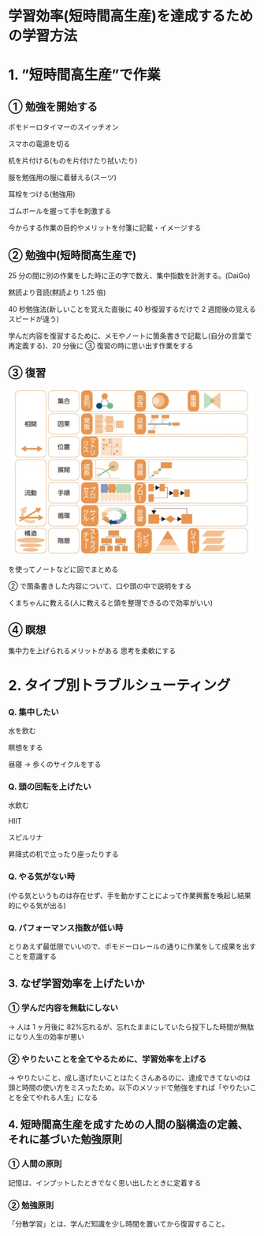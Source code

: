 # 学習効率(短時間高生産)を達成するための学習方法

# 1. ”短時間高生産”で作業

## ① 勉強を開始する

ポモドーロタイマーのスイッチオン

スマホの電源を切る

机を片付ける(ものを片付けたり拭いたり)

服を勉強用の服に着替える(スーツ)

耳栓をつける(勉強用)

ゴムボールを握って手を刺激する

今からする作業の目的やメリットを付箋に記載・イメージする

## ② 勉強中(短時間高生産で)

25 分の間に別の作業をした時に正の字で数え、集中指数を計測する。(DaiGo)

黙読より音読(黙読より 1.25 倍)

40 秒勉強法(新しいことを覚えた直後に 40 秒復習するだけで 2 週間後の覚えるスピードが違う)

学んだ内容を復習するために、メモやノートに箇条書きで記載し(自分の言葉で再定義する)、20 分後に ③ 復習の時に思い出す作業をする

## ③ 復習

![alt text](./01.jpg)

を使ってノートなどに図でまとめる

② で箇条書きした内容について、口や頭の中で説明をする

くまちゃんに教える(人に教えると頭を整理できるので効率がいい)

## ④ 瞑想

集中力を上げられるメリットがある
思考を柔軟にする

# 2. タイプ別トラブルシューティング

### Q. 集中したい

水を飲む

瞑想をする

昼寝 → 歩くのサイクルをする

### Q. 頭の回転を上げたい

水飲む

HIIT

スピルリナ

昇降式の机で立ったり座ったりする

### Q. やる気がない時

(やる気というものは存在せず、手を動かすことによって作業興奮を喚起し結果的にやる気が出る)

### Q. パフォーマンス指数が低い時

とりあえず最低限でいいので、ポモドーロレールの通りに作業をして成果を出すことを意識する

## 3. なぜ学習効率を上げたいか

### ① 学んだ内容を無駄にしない

→ 人は 1 ヶ月後に 82%忘れるが、忘れたままにしていたら投下した時間が無駄になり人生の効率が悪い

### ② やりたいことを全てやるために、学習効率を上げる

→ やりたいこと、成し遂げたいことはたくさんあるのに、達成できてないのは頭と時間の使い方をミスったため。以下のメソッドで勉強をすれば「やりたいことを全てやれる人生」になる

## 4. 短時間高生産を成すための人間の脳構造の定義、それに基づいた勉強原則

### ① 人間の原則

記憶は、インプットしたときでなく思い出したときに定着する

### ② 勉強原則

「分散学習」とは、学んだ知識を少し時間を置いてから復習すること。
